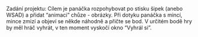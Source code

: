 Zadání projektu:
Cílem je panáčka rozpohybovat po stisku šipek (anebo WSAD) a přidat “animaci” chůze - obrázky. Při dotyku panáčka s mincí, mince zmizí a objeví se někde náhodně a přičte se bod. V určitém bodě hry by měl hráč vyhrát, v ten moment vyskočí okno “Vyhrál si”.
